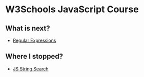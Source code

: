 # W3Schools JavaScript Course

## What is next?

* [Regular Expressions](https://javascript.info/regexp-introduction)

## Where I stopped?

* [JS String Search](https://www.w3schools.com/js/js_string_search.asp)

